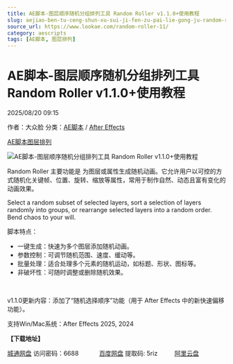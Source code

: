 ```yaml
---
title: AE脚本-图层顺序随机分组排列工具 Random Roller v1.1.0+使用教程
slug: aejiao-ben-tu-ceng-shun-xu-sui-ji-fen-zu-pai-lie-gong-ju-random-roller-v1-1-0-shi-yong-jiao-cheng
source_url: https://www.lookae.com/random-roller-11/
category: aescripts
tags: [AE脚本, 图层排列]
---
```

# AE脚本-图层顺序随机分组排列工具 Random Roller v1.1.0+使用教程

2025/08/20 09:15

作者：大众脸
分类：[AE脚本](https://www.lookae.com/after-effects/aescripts/) / [After Effects](https://www.lookae.com/after-effects/)

[AE脚本](https://www.lookae.com/tag/ae%e8%84%9a%e6%9c%ac/)[图层排列](https://www.lookae.com/tag/%e5%9b%be%e5%b1%82%e6%8e%92%e5%88%97/)

![AE脚本-图层顺序随机分组排列工具 Random Roller v1.1.0+使用教程](https://www.lookae.com/wp-content/uploads/2025/07/Random-Roller.jpg "AE脚本-图层顺序随机分组排列工具 Random Roller v1.1.0+使用教程-LookAE.com")

Random Roller 主要功能是 为图层或属性生成随机动画。它允许用户以可控的方式随机化关键帧、位置、旋转、缩放等属性，常用于制作自然、动态且富有变化的动画效果。

Select a random subset of selected layers, sort a selection of layers randomly into groups, or rearrange selected layers into a random order. Bend chaos to your will.

脚本特点：

* 一键生成：快速为多个图层添加随机动画。
* 参数控制：可调节随机范围、速度、缓动等。
* 批量处理：适合处理多个元素的随机运动，如标题、形状、图标等。
* 非破坏性：可随时调整或删除随机效果。

[﻿﻿﻿](http://cloud.video.taobao.com/play/u/null/p/1/e/6/t/1/528446032861.mp4)

v1.1.0更新内容：添加了“随机选择顺序”功能（用于 After Effects 中的新快速偏移功能）。

支持Win/Mac系统：After Effects 2025, 2024

**【下载地址】**

[城通网盘](https://url70.ctfile.com/f/2827370-8418500605-4544b0?p=4431) 访问密码：6688            [百度网盘](https://pan.baidu.com/s/1BcU70NoMPMH6cXS538B-rw?pwd=5riz) 提取码: 5riz          [阿里云盘](https://www.alipan.com/s/RiLhvanE9rk)
